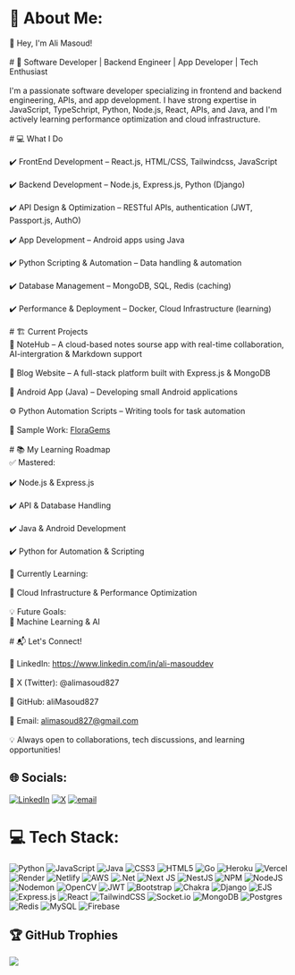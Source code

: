 # 💫 About Me:
👋 Hey, I'm Ali Masoud!<br><br># 🚀 Software Developer | Backend Engineer | App Developer | Tech Enthusiast<br><br>I'm a passionate software developer specializing in frontend and backend engineering, APIs, and app development. I have strong expertise in JavaScript, TypeSchript, Python, Node.js, React, APIs, and Java, and I'm actively learning performance optimization and cloud infrastructure.<br><br>  # 💻 What I Do<br><br>✔️ FrontEnd Development – React.js, HTML/CSS, Tailwindcss, JavaScript<br><br>✔️ Backend Development – Node.js, Express.js, Python (Django)<br><br>✔️ API Design & Optimization – RESTful APIs, authentication (JWT, Passport.js, AuthO)<br><br>✔️ App Development – Android apps using Java<br><br>✔️ Python Scripting & Automation – Data handling & automation<br><br>✔️ Database Management – MongoDB, SQL,  Redis (caching)<br><br>✔️ Performance & Deployment – Docker, Cloud Infrastructure (learning)<br><br># 🏗️ Current Projects<br> 📝 NoteHub – A cloud-based notes sourse app with real-time collaboration, AI-intergration & Markdown support<br><br>📰 Blog Website – A full-stack platform built with Express.js & MongoDB<br><br>📱 Android App (Java) – Developing small Android applications<br><br>⚙️ Python Automation Scripts – Writing tools for task automation<br><br>📌 Sample Work: <a href="https://floragems.vercel.app/">FloraGems</a><br> <br># 📚 My Learning Roadmap<br>✅ Mastered:<br><br>✔️ Node.js & Express.js<br><br>✔️ API & Database Handling<br><br>✔️ Java & Android Development<br><br>✔️ Python for Automation & Scripting<br><br>🚀 Currently Learning:<br><br>🔄 Cloud Infrastructure & Performance Optimization<br><br>💡 Future Goals:<br>🚀 Machine Learning & AI<br><br># 📬 Let's Connect!<br><br>📌 LinkedIn: https://www.linkedin.com/in/ali-masouddev<br><br>📌 X (Twitter): @alimasoud827<br><br>📌 GitHub: aliMasoud827<br><br>📌 Email: alimasoud827@gmail.com<br><br>💡 Always open to collaborations, tech discussions, and learning opportunities! <br>


## 🌐 Socials:
[![LinkedIn](https://img.shields.io/badge/LinkedIn-%230077B5.svg?logo=linkedin&logoColor=white)](AliMasoud_dev) [![X](https://img.shields.io/badge/X-black.svg?logo=X&logoColor=white)](https://x.com/AliMasoud_dev) [![email](https://img.shields.io/badge/Email-D14836?logo=gmail&logoColor=white)](mailto:alimasoud827@gmail.com) 

# 💻 Tech Stack:
![Python](https://img.shields.io/badge/python-3670A0?style=plastic&logo=python&logoColor=ffdd54) ![JavaScript](https://img.shields.io/badge/javascript-%23323330.svg?style=plastic&logo=javascript&logoColor=%23F7DF1E) ![Java](https://img.shields.io/badge/java-%23ED8B00.svg?style=plastic&logo=openjdk&logoColor=white) ![CSS3](https://img.shields.io/badge/css3-%231572B6.svg?style=plastic&logo=css3&logoColor=white) ![HTML5](https://img.shields.io/badge/html5-%23E34F26.svg?style=plastic&logo=html5&logoColor=white) ![Go](https://img.shields.io/badge/go-%2300ADD8.svg?style=plastic&logo=go&logoColor=white) ![Heroku](https://img.shields.io/badge/heroku-%23430098.svg?style=plastic&logo=heroku&logoColor=white) ![Vercel](https://img.shields.io/badge/vercel-%23000000.svg?style=plastic&logo=vercel&logoColor=white) ![Render](https://img.shields.io/badge/Render-%46E3B7.svg?style=plastic&logo=render&logoColor=white) ![Netlify](https://img.shields.io/badge/netlify-%23000000.svg?style=plastic&logo=netlify&logoColor=#00C7B7) ![AWS](https://img.shields.io/badge/AWS-%23FF9900.svg?style=plastic&logo=amazon-aws&logoColor=white) ![.Net](https://img.shields.io/badge/.NET-5C2D91?style=plastic&logo=.net&logoColor=white) ![Next JS](https://img.shields.io/badge/Next-black?style=plastic&logo=next.js&logoColor=white) ![NestJS](https://img.shields.io/badge/nestjs-%23E0234E.svg?style=plastic&logo=nestjs&logoColor=white) ![NPM](https://img.shields.io/badge/NPM-%23CB3837.svg?style=plastic&logo=npm&logoColor=white) ![NodeJS](https://img.shields.io/badge/node.js-6DA55F?style=plastic&logo=node.js&logoColor=white) ![Nodemon](https://img.shields.io/badge/NODEMON-%23323330.svg?style=plastic&logo=nodemon&logoColor=%BBDEAD) ![OpenCV](https://img.shields.io/badge/opencv-%23white.svg?style=plastic&logo=opencv&logoColor=white) ![JWT](https://img.shields.io/badge/JWT-black?style=plastic&logo=JSON%20web%20tokens) ![Bootstrap](https://img.shields.io/badge/bootstrap-%238511FA.svg?style=plastic&logo=bootstrap&logoColor=white) ![Chakra](https://img.shields.io/badge/chakra-%234ED1C5.svg?style=plastic&logo=chakraui&logoColor=white) ![Django](https://img.shields.io/badge/django-%23092E20.svg?style=plastic&logo=django&logoColor=white) ![EJS](https://img.shields.io/badge/ejs-%23B4CA65.svg?style=plastic&logo=ejs&logoColor=black) ![Express.js](https://img.shields.io/badge/express.js-%23404d59.svg?style=plastic&logo=express&logoColor=%2361DAFB) ![React](https://img.shields.io/badge/react-%2320232a.svg?style=plastic&logo=react&logoColor=%2361DAFB) ![TailwindCSS](https://img.shields.io/badge/tailwindcss-%2338B2AC.svg?style=plastic&logo=tailwind-css&logoColor=white) ![Socket.io](https://img.shields.io/badge/Socket.io-black?style=plastic&logo=socket.io&badgeColor=010101) ![MongoDB](https://img.shields.io/badge/MongoDB-%234ea94b.svg?style=plastic&logo=mongodb&logoColor=white) ![Postgres](https://img.shields.io/badge/postgres-%23316192.svg?style=plastic&logo=postgresql&logoColor=white) ![Redis](https://img.shields.io/badge/redis-%23DD0031.svg?style=plastic&logo=redis&logoColor=white) ![MySQL](https://img.shields.io/badge/mysql-4479A1.svg?style=plastic&logo=mysql&logoColor=white) ![Firebase](https://img.shields.io/badge/firebase-a08021?style=plastic&logo=firebase&logoColor=ffcd34)

## 🏆 GitHub Trophies
![](https://github-profile-trophy.vercel.app/?username=alimasoud827&theme=default&no-frame=true&no-bg=false&margin-w=4)
